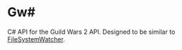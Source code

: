 Gw#
==============

C# API for the Guild Wars 2 API. Designed to be similar to [FileSystemWatcher](http://msdn.microsoft.com/en-us/library/system.io.filesystemwatcher.aspx).

